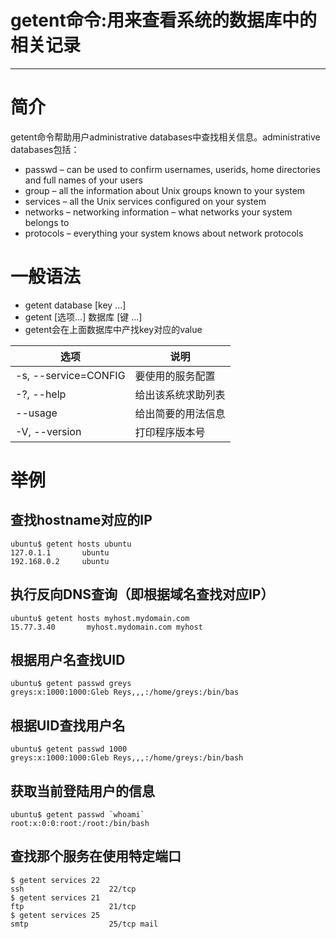 #   getent命令:用来查看系统的数据库中的相关记录

---

#   简介
getent命令帮助用户administrative databases中查找相关信息。administrative databases包括：

+   passwd – can be used to confirm usernames, userids, home directories and full names of your users
+   group – all the information about Unix groups known to your system
+   services – all the Unix services configured on your system
+   networks – networking information – what networks your system belongs to
+   protocols – everything your system knows about network protocols

#   一般语法
+   getent database [key ...]
+   getent [选项...] 数据库 [键 ...]
+   getent会在上面数据库中产找key对应的value

|选项|说明|
|----|----|
|-s, --service=CONFIG  |    要使用的服务配置|
|-?, --help            |    给出该系统求助列表|
|    --usage           |    给出简要的用法信息|
|-V, --version         |    打印程序版本号|

#   举例
##  查找hostname对应的IP
```
ubuntu$ getent hosts ubuntu
127.0.1.1       ubuntu
192.168.0.2     ubuntu
```

##  执行反向DNS查询（即根据域名查找对应IP）
```
ubuntu$ getent hosts myhost.mydomain.com
15.77.3.40       myhost.mydomain.com myhost
```

##  根据用户名查找UID
```
ubuntu$ getent passwd greys
greys:x:1000:1000:Gleb Reys,,,:/home/greys:/bin/bas
```

##  根据UID查找用户名
```
ubuntu$ getent passwd 1000
greys:x:1000:1000:Gleb Reys,,,:/home/greys:/bin/bash
```

##  获取当前登陆用户的信息
```
ubuntu$ getent passwd `whoami`
root:x:0:0:root:/root:/bin/bash
```

##  查找那个服务在使用特定端口
```
$ getent services 22
ssh                   22/tcp
$ getent services 21
ftp                   21/tcp
$ getent services 25
smtp                  25/tcp mail
```
